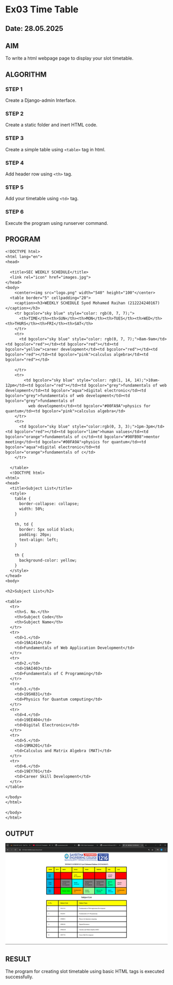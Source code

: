 # Ex03 Time Table
## Date: 28.05.2025

## AIM
To write a html webpage page to display your slot timetable.

## ALGORITHM
### STEP 1
Create a Django-admin Interface.

### STEP 2
Create a static folder and inert HTML code.

### STEP 3
Create a simple table using ```<table>``` tag in html.

### STEP 4
Add header row using ```<th>``` tag.

### STEP 5
Add your timetable using ```<td>``` tag.

### STEP 6
Execute the program using runserver command.

## PROGRAM
```
<!DOCTYPE html>
<html lang="en">
<head>
  
  <title>SEC WEEKLY SCHEDULE</title>
  <link rel="icon" href="images.jpg">
</head>
<body>
    <center><img src="logo.png" width="540" height="100"</center>
  <table border="5" cellpadding="20">
    <caption><h3>WEEKLY SCHEDULE Syed Mohamed Raihan (212224240167)</caption></h3>
    <tr bgcolor="sky blue" style="color: rgb(0, 7, 7);">
      <th>TIME</th><th>SUN</th><th>MON</th><th>TUES</th><th>WED</th><th>THURS</th><th>FRI</th><th>SAT</th>
    </tr>
    <tr>
      <td bgcolor="sky blue" style="color: rgb(0, 7, 7);">8am-9am</td><td bgcolor="red"></td><td bgcolor="red"></td><td bgcolor="yellow">career development</td><td bgcolor="red"></td><td bgcolor="red"></td><td bgcolor="pink">calculus algebra</td><td bgcolor="red"></td>
  
    </tr>
    <tr>
        <td bgcolor="sky blue" style="color: rgb(1, 14, 14);">10am-12pm</td><td bgcolor="red"></td><td bgcolor="grey">fundamentals of web development</td><td bgcolor="aqua">digital electronic</td><td bgcolor="grey">fundamentals of web development</td><td bgcolor="grey">fundamentals of
          web development</td><td bgcolor="#00FA9A">physics for quantum</td><td bgcolor="pink">calculus algebra</td>
    </tr>
    <tr>
      <td bgcolor="sky blue" style="color:rgb(0, 3, 3);">1pm-3pm</td><td bgcolor="red"></td><td bgcolor="lime">human values</td><td bgcolor="orange">fundamentals of c</td><td bgcolor="#98FB98">mentor meeting</td><td bgcolor="#00FA9A">physics for quantum</td><td bgcolor="aqua">digital electronic</td><td bgcolor="orange">fundamentals of c</td>
    </tr>

  </table>
  <!DOCTYPE html>
<html>
<head>
  <title>Subject List</title>
  <style>
    table {
      border-collapse: collapse;
      width: 50%;
    }

    th, td {
      border: 5px solid black;
      padding: 20px;
      text-align: left;
    }

    th {
      background-color: yellow;
    }
  </style>
</head>
<body>

<h2>Subject List</h2>

<table>
  <tr>
    <th>S. No.</th>
    <th>Subject Code</th>
    <th>Subject Name</th>
  </tr>
  <tr>
    <td>1.</td>
    <td>19A1414</td>
    <td>Fundamentals of Web Application Development</td>
  </tr>
  <tr>
    <td>2.</td>
    <td>19AI403</td>
    <td>Fundamentals of C Programming</td>
  </tr>
  <tr>
    <td>3.</td>
    <td>19SH831</td>
    <td>Physics for Quantum computing</td>
  </tr>
  <tr>
    <td>4.</td>
    <td>19EE404</td>
    <td>Digital Electronics</td>
  </tr>
  <tr>
    <td>5.</td>
    <td>19MA201</td>
    <td>Calculus and Matrix Algebra (MAT)</td>
  </tr>
  <tr>
    <td>6.</td>
    <td>19EY701</td>
    <td>Career Skill Development</td>
  </tr>
</table>

</body>
</html>
  
</body>
</html>
```

## OUTPUT
![alt text](<raihan/Screenshot 2025-05-23 150920.png>)

## RESULT
The program for creating slot timetable using basic HTML tags is executed successfully.
